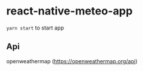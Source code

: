 # react-native-meteo-app

```yarn start``` to start app

## Api
openweathermap
(https://openweathermap.org/api)

